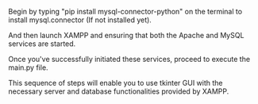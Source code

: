 Begin by typing "pip install mysql-connector-python" on the terminal to install mysql.connector (If not installed yet).

And then launch XAMPP and ensuring that both the Apache and MySQL services are started. 

Once you've successfully initiated these services, proceed to execute the main.py file. 

This sequence of steps will enable you to use tkinter GUI with the necessary server and database functionalities provided by XAMPP.
